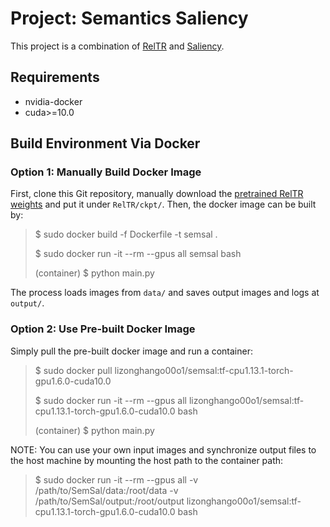 # Project: Semantics Saliency

This project is a combination of [RelTR](https://github.com/yrcong/RelTR) and [Saliency](https://github.com/alexanderkroner/saliency).

## Requirements

* nvidia-docker
* cuda>=10.0

## Build Environment Via Docker

### Option 1: Manually Build Docker Image
First, clone this Git repository, manually download the [pretrained RelTR weights](https://drive.google.com/file/d/1id6oD_iwiNDD6HyCn2ORgRTIKkPD3tUD/view) and put it under ``RelTR/ckpt/``.
Then, the docker image can be built by:

> $ sudo docker build -f Dockerfile -t semsal .
>
> $ sudo docker run -it --rm --gpus all semsal bash
> 
> (container) $ python main.py

The process loads images from ``data/`` and saves output images and logs at ``output/``.

### Option 2: Use Pre-built Docker Image
Simply pull the pre-built docker image and run a container:

> $ sudo docker pull lizonghango00o1/semsal:tf-cpu1.13.1-torch-gpu1.6.0-cuda10.0
> 
> $ sudo docker run -it --rm --gpus all lizonghango00o1/semsal:tf-cpu1.13.1-torch-gpu1.6.0-cuda10.0 bash
> 
> (container) $ python main.py

NOTE: You can use your own input images and synchronize output files to the host machine by mounting the host path to the container path:

> $ sudo docker run -it --rm --gpus all -v /path/to/SemSal/data:/root/data -v /path/to/SemSal/output:/root/output lizonghango00o1/semsal:tf-cpu1.13.1-torch-gpu1.6.0-cuda10.0 bash

